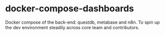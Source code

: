 # docker-compose-dashboards
Docker compose of the  back-end: questdb, metabase and n8n. To spin up the dev environment steadily across core team and contributors.
